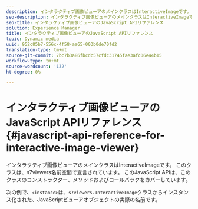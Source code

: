 ```yaml
---
description: インタラクティブ画像ビューアのメインクラスはInteractiveImageです。 このクラスは、s7viewers名前空間で宣言されています。 このJavaScript APIは、このクラスのコンストラクター、メソッドおよびコールバックをカバーしています。
seo-description: インタラクティブ画像ビューアのメインクラスはInteractiveImageです。 このクラスは、s7viewers名前空間で宣言されています。 このJavaScript APIは、このクラスのコンストラクター、メソッドおよびコールバックをカバーしています。
seo-title: インタラクティブ画像ビューアのJavaScript APIリファレンス
solution: Experience Manager
title: インタラクティブ画像ビューアのJavaScript APIリファレンス
topic: Dynamic media
uuid: 952c85b7-556c-4f58-aa65-003b0de70fd2
translation-type: tm+mt
source-git-commit: 7bc7b3a86fbcdc57cfdc31745fae3afc06e44b15
workflow-type: tm+mt
source-wordcount: '132'
ht-degree: 0%

---
```



# インタラクティブ画像ビューアのJavaScript APIリファレンス{#javascript-api-reference-for-interactive-image-viewer}

インタラクティブ画像ビューアのメインクラスはInteractiveImageです。 このクラスは、s7viewers名前空間で宣言されています。 このJavaScript APIは、このクラスのコンストラクター、メソッドおよびコールバックをカバーしています。

次の例で、`<instance>`は、`s7viewers.InteractiveImage`クラスからインスタンス化された、JavaScriptビューアオブジェクトの実際の名前です。
